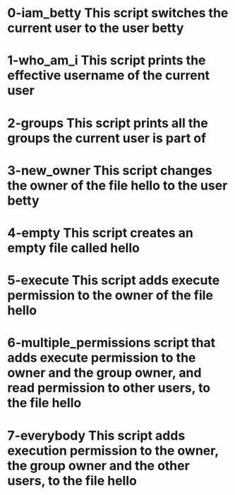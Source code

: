 # 0-iam_betty This script switches the current user to the user betty
# 1-who_am_i This script prints the effective username of the current user
# 2-groups This script prints all the groups the current user is part of
# 3-new_owner This script changes the owner of the file hello to the user betty
# 4-empty This script creates an empty file called hello
# 5-execute This script adds execute permission to the owner of the file hello 
# 6-multiple_permissions script that adds execute permission to the owner and the group owner, and read permission to other users, to the file hello
# 7-everybody This script adds execution permission to the owner, the group owner and the other users, to the file hello
#
#
#
#
#
